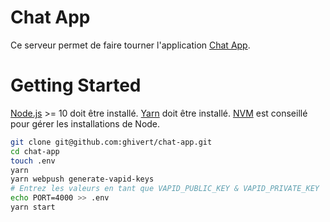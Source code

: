 # Chat App

Ce serveur permet de faire tourner l'application [Chat App](https://github.com/ghivert/chat-app-front).

# Getting Started

[Node.js](https://nodejs.org/en/) >= 10 doit être installé. [Yarn](https://yarnpkg.com/lang/en/) doit être installé. [NVM](https://github.com/nvm-sh/nvm) est conseillé pour gérer les installations de Node.

```bash
git clone git@github.com:ghivert/chat-app.git
cd chat-app
touch .env
yarn
yarn webpush generate-vapid-keys
# Entrez les valeurs en tant que VAPID_PUBLIC_KEY & VAPID_PRIVATE_KEY
echo PORT=4000 >> .env
yarn start
```

